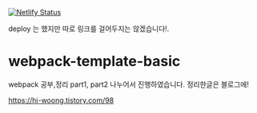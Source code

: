 [![Netlify Status](https://api.netlify.com/api/v1/badges/9f2f756f-e1fc-48d9-9c07-b7d7433d8aaa/deploy-status)](https://app.netlify.com/sites/golden-tiramisu-580e6c/deploys)

deploy 는 했지만 따로 링크를 걸어두지는 않겠습니다!.

# webpack-template-basic
webpack 공부,정리
part1, part2 나누어서 진행하였습니다.
정리한글은 블로그에!

https://hi-woong.tistory.com/98

